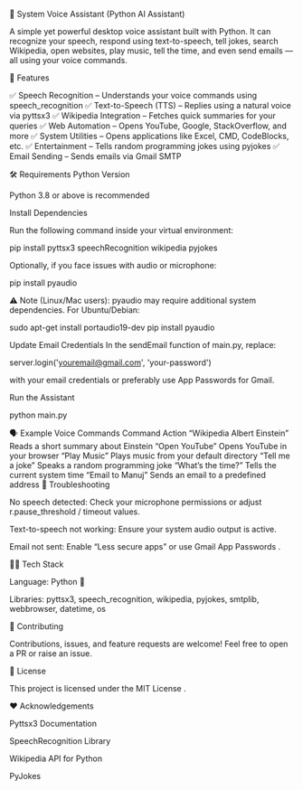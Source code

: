 🧠 System Voice Assistant (Python AI Assistant)

A simple yet powerful desktop voice assistant built with Python.
It can recognize your speech, respond using text-to-speech, tell jokes, search Wikipedia, open websites, play music, tell the time, and even send emails — all using your voice commands.

🚀 Features

✅ Speech Recognition – Understands your voice commands using speech_recognition
✅ Text-to-Speech (TTS) – Replies using a natural voice via pyttsx3
✅ Wikipedia Integration – Fetches quick summaries for your queries
✅ Web Automation – Opens YouTube, Google, StackOverflow, and more
✅ System Utilities – Opens applications like Excel, CMD, CodeBlocks, etc.
✅ Entertainment – Tells random programming jokes using pyjokes
✅ Email Sending – Sends emails via Gmail SMTP

🛠️ Requirements
Python Version

Python 3.8 or above is recommended

Install Dependencies

Run the following command inside your virtual environment:

pip install pyttsx3 speechRecognition wikipedia pyjokes


Optionally, if you face issues with audio or microphone:

pip install pyaudio


⚠️ Note (Linux/Mac users):
pyaudio may require additional system dependencies.
For Ubuntu/Debian:

sudo apt-get install portaudio19-dev
pip install pyaudio


Update Email Credentials
In the sendEmail function of main.py, replace:

server.login('youremail@gmail.com', 'your-password')


with your email credentials or preferably use App Passwords for Gmail.

Run the Assistant

python main.py

🗣️ Example Voice Commands
Command	Action
“Wikipedia Albert Einstein”	Reads a short summary about Einstein
“Open YouTube”	Opens YouTube in your browser
“Play Music”	Plays music from your default directory
“Tell me a joke”	Speaks a random programming joke
“What’s the time?”	Tells the current system time
“Email to Manuj”	Sends an email to a predefined address
🧩 Troubleshooting

No speech detected: Check your microphone permissions or adjust r.pause_threshold / timeout values.

Text-to-speech not working: Ensure your system audio output is active.

Email not sent: Enable “Less secure apps” or use Gmail App Passwords
.

🧑‍💻 Tech Stack

Language: Python 🐍

Libraries: pyttsx3, speech_recognition, wikipedia, pyjokes, smtplib, webbrowser, datetime, os

🤝 Contributing

Contributions, issues, and feature requests are welcome!
Feel free to open a PR or raise an issue.

📝 License

This project is licensed under the MIT License
.

❤️ Acknowledgements

Pyttsx3 Documentation

SpeechRecognition Library

Wikipedia API for Python

PyJokes
